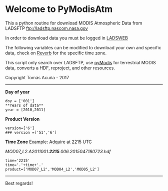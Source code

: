 # Welcome to PyModisAtm

This a python routine for download MODIS Atmospheric Data from LADSFTP ftp://ladsftp.nascom.nasa.gov

In order to download data you must be logged in [LADSWEB](https://ladsweb.modaps.eosdis.nasa.gov/profile/login/)

The following variables can be modified to download your own and specific data, check on [Reverb](https://reverb.echo.nasa.gov/reverb/) for the specific time zone. 

This script only search over LADSFTP, use [pyModis](http://www.pymodis.org) for terrestrial MODIS data, converts a HDF, reproject, and other resources. 

Copyright Tomás Acuña - 2017 
_________________________________________

**Day of year**
```
doy = ['001']
**Years of data**
year = [2010,2011]
```

**Product Version**
```
version=['6'] 
### version =['51','6']
```

**Time Zone**
Example: Adquire at 2215 UTC 

_MOD07_L2.A2011001.**2215**.006.2015047180723.hdf_

```
time='2215'
time='.'+time+'.'
product=['MOD07_L2','MOD04_L2','MOD05_L2']
```
__________________________________________

Best regards!
